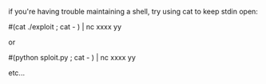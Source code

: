 if you're having trouble maintaining a shell, try using cat to keep stdin open:

#(cat ./exploit ; cat - ) | nc xxxx yy

or

#(python sploit.py ; cat - ) | nc xxxx yy

etc...